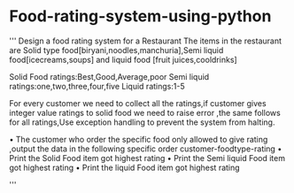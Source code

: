 # Food-rating-system-using-python

'''
Design a food rating system for a Restaurant
The items in the restaurant are Solid type food[biryani,noodles,manchuria],Semi liquid food[icecreams,soups] and liquid food [fruit juices,cooldrinks]

Solid Food ratings:Best,Good,Average,poor
Semi liquid ratings:one,two,three,four,five
Liquid ratings:1-5

For every customer we need to collect all the ratings,if customer gives integer value ratings to solid food we need to raise error ,the same follows for all ratings,Use exception handling to prevent the system from halting.

•	The customer who order the specific food only allowed to give rating ,output the data in the following specific order customer-foodtype-rating
•	Print the Solid Food item got highest rating 
•	Print the Semi liquid Food item got highest rating 
• Print the liquid Food item got highest rating

'''
